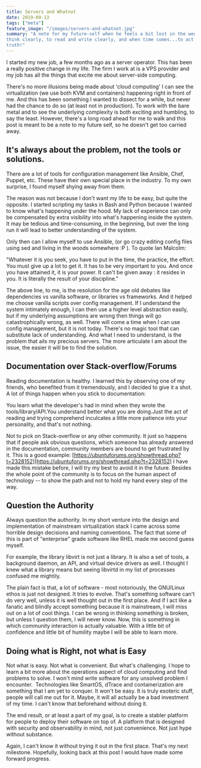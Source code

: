 ```yaml
---
title: Servers and Whatnot
date: 2019-09-13
tags: ["meta"]
feature_image: "/images/servers-and-whatnot.jpg"
summary: "A note for my future-self when he feels a bit lost in the weeds. To
think clearly, to read and write clearly, and when time comes...to act out the
truth!"
---
```


I started my new job, a few months ago as a server operator. This has been a
really positive change in my life. The firm I work at is a VPS provider and my
job has all the things that excite me about server-side computing.  

There's no more illusions being made about 'cloud computing' I can see the
virtualization (we use both KVM and containers) happening right in front of me.
And this has been something I wanted to dissect for a while, but never had the
chance to do so (at least not in production). To work with the bare metal and to
see the underlying complexity is both exciting and humbling, to say the least.
However, there's a long road ahead for me to walk and this post is meant to be a
note to my future self, so he doesn't get too carried away.

## It's always about the problem, not the tools or solutions.
There are a lot of tools for configuration management like Ansible, Chef,
Puppet, etc. These have their own special place in the industry. To my own
surprise, I found myself shying away from them.  

The reason was not because I don't want my life to be easy, but quite the
opposite. I started scripting my tasks in Bash and Python because I wanted to
know what's happening under the hood. My lack of experience can only be
compensated by extra visibility into what's happening inside the system. It may
be tedious and time-consuming, in the beginning, but over the long run it will
lead to better understanding of the system.  

Only then can I allow myself to use Ansible, (or go crazy editing config files
using sed and living in the woods somewhere :P ). To quote Ian Malcolm:  

"Whatever it is you seek, you have to put in the time, the practice, the effort.
You must give up a lot to get it. It has to be very important to you. And once
you have attained it, it is your power. It can't be given away : it resides in
you. It is literally the result of your discipline."  

The above line, to me, is the resolution for the age old debates like
dependencies vs vanilla software, or libraries vs frameworks. And it helped me
choose vanilla scripts over config management. If I understand the system
intimately enough, I can then use a higher level abstraction easily, but if my
underlying assumptions are wrong then things will go catastrophically wrong, as
well. There will come a time when I can use config management, but it is not
today. There's no magic tool that can substitute lack of understanding. And what
I need to understand, is the problem that ails my precious servers. The more
articulate I am about the issue, the easier it will be to find the solution.

## Documentation over Stack-overflow/Forums
Reading documentation is healthy. I learned this by observing one of my friends,
who benefited from it tremendously, and I decided to give it a shot. A lot of
things happen when you stick to documentation:  

You learn what the developer's had in mind when they wrote the
tools/library/API.You understand better what you are doing.Just the act of
reading and trying comprehend inculcates a little more patience into your
personality, and that's not nothing.  

Not to pick on Stack-overflow or any other community. It just so happens that if
people ask obvious questions, which someone has already answered in the
documentation, community members are bound to get frustrated by it. This is a
good example:
[https://ubuntuforums.org/showthread.php?t=2328152](https://ubuntuforums.org/showthread.php?t=2328152)
I have made this mistake before, I will try my best to avoid it in the future.
Besides the whole point of the community is to focus on the human aspect of
technology -- to show the path and not to hold my hand every step of the way.

## Question the Authority
Always question the authority. In my short venture into the design and
implementation of mainstream virtualization stack I came across some horrible
design decisions and naming conventions. The fact that some of this is part of
"enterprise" grade software like RHEL made me second guess myself.  

For example, the library libvirt is not just a library. It is also a set of
tools, a background daemon, an API, and virtual device drivers as well. I
thought I knew what a library means but seeing libvirtd in my list of processes
confused me mightily.

The plain fact is that, a lot of software - most notoriously, the GNU/Linux
ethos is just not designed. It tries to evolve. That's something software can't
do very well, unless it is well thought out in the first place. And if I act
like a fanatic and blindly accept something because it is mainstream, I will
miss out on a lot of cool things. I can be wrong in thinking something is
broken, but unless I question them, I will never know. Now, this is something in
which community interaction is actually valuable. With a little bit of
confidence and little bit of humility maybe I will be able to learn more.

## Doing what is Right, not what is Easy
Not what is easy. Not what is convenient. But what's challenging. I hope to
learn a bit more about the operations aspect of cloud computing and find
problems to solve. I won't mind write software for any unsolved problem I
encounter.  Technologies like SmartOS, dTrace and containerization are something
that I am yet to conquer. It won't be easy. It is truly esoteric stuff, people
will call me out for it. Maybe, it will all actually be a bad investment of my
time. I can't know that beforehand without doing it.  

The end result, or at least a part of my goal, is to create a stabler platform
for people to deploy their software on top of. A platform that is designed with
security and observability in mind, not just convenience. Not just hype without
substance.  

Again, I can't know it without trying it out in the first place. That's my next
milestone. Hopefully, looking back at this post I would have made some forward
progress.
